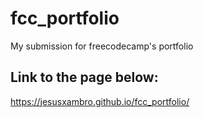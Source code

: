 # fcc_portfolio
My submission for freecodecamp's portfolio
## Link to the page below:

https://jesusxambro.github.io/fcc_portfolio/
